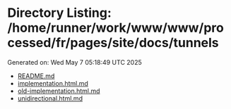 # Directory Listing: /home/runner/work/www/www/processed/fr/pages/site/docs/tunnels
Generated on: Wed May  7 05:18:49 UTC 2025

- [README.md](README.md)
- [implementation.html.md](implementation.html.md)
- [old-implementation.html.md](old-implementation.html.md)
- [unidirectional.html.md](unidirectional.html.md)

